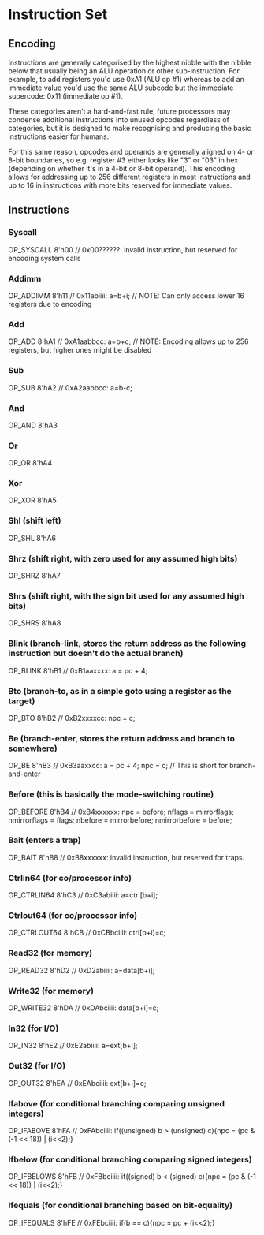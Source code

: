 # Instruction Set

## Encoding

Instructions are generally categorised by the highest nibble with the nibble below that
usually being an ALU operation or other sub-instruction. For example, to add registers you'd use 0xA1 (ALU op #1)
whereas to add an immediate value you'd use the same ALU subcode but the immediate supercode: 0x11 (immediate op #1).

These categories aren't a hard-and-fast rule, future processors may condense additional instructions into
unused opcodes regardless of categories, but it is designed to make recognising and producing the basic
instructions easier for humans.

For this same reason, opcodes and operands are generally aligned on 4- or
8-bit boundaries, so e.g. register #3 either looks like "3" or "03" in hex (depending on whether it's in a
4-bit or 8-bit operand). This encoding allows for addressing up to 256 different registers in most instructions
and up to 16 in instructions with more bits reserved for immediate values.

## Instructions

### Syscall

  OP_SYSCALL		8'h00	// 0x00??????: invalid instruction, but reserved for encoding system calls

### Addimm

  OP_ADDIMM			8'h11	// 0x11abiiii: a=b+i; // NOTE: Can only access lower 16 registers due to encoding
  
### Add

  OP_ADD				8'hA1	// 0xA1aabbcc: a=b+c; // NOTE: Encoding allows up to 256 registers, but higher ones might be disabled

### Sub

  OP_SUB				8'hA2	// 0xA2aabbcc: a=b-c;

### And

  OP_AND				8'hA3
  
### Or
  OP_OR				8'hA4

### Xor
  
  OP_XOR				8'hA5

### Shl (shift left)

  OP_SHL				8'hA6

### Shrz (shift right, with zero used for any assumed high bits)

  OP_SHRZ			8'hA7

### Shrs (shift right, with the sign bit used for any assumed high bits)

  OP_SHRS			8'hA8

### Blink (branch-link, stores the return address as the following instruction but doesn't do the actual branch)

  OP_BLINK			8'hB1	// 0xB1aaxxxx: a = pc + 4;

### Bto (branch-to, as in a simple goto using a register as the target)

  OP_BTO				8'hB2	// 0xB2xxxxcc: npc = c;

### Be (branch-enter, stores the return address and branch to somewhere)

  OP_BE				8'hB3 // 0xB3aaxxcc: a = pc + 4; npc = c; // This is short for branch-and-enter

### Before (this is basically the mode-switching routine)

  OP_BEFORE			8'hB4 // 0xB4xxxxxx: npc = before; nflags = mirrorflags; nmirrorflags = flags; nbefore = mirrorbefore; nmirrorbefore = before;

### Bait (enters a trap)

  OP_BAIT			8'hB8 // 0xB8xxxxxx: invalid instruction, but reserved for traps.

### Ctrlin64 (for co/processor info)

  OP_CTRLIN64		8'hC3	// 0xC3abiiii: a=ctrl[b+i];

### Ctrlout64 (for co/processor info)

  OP_CTRLOUT64		8'hCB	// 0xCBbciiii: ctrl[b+i]=c;

### Read32 (for memory)

  OP_READ32			8'hD2 // 0xD2abiiii: a=data[b+i];

### Write32 (for memory)

  OP_WRITE32		8'hDA	// 0xDAbciiii: data[b+i]=c;

### In32 (for I/O)

  OP_IN32			8'hE2	// 0xE2abiiii: a=ext[b+i];

### Out32 (for I/O)

  OP_OUT32			8'hEA	// 0xEAbciiii: ext[b+i]=c;

### Ifabove (for conditional branching comparing unsigned integers)

  OP_IFABOVE		8'hFA	// 0xFAbciiii: if((unsigned) b > (unsigned) c){npc = (pc & (-1 << 18)) | (i<<2);}

### Ifbelow (for conditional branching comparing signed integers)

  OP_IFBELOWS		8'hFB // 0xFBbciiii: if((signed) b < (signed) c){npc = (pc & (-1 << 18)) | (i<<2);}

### Ifequals (for conditional branching based on bit-equality)

  OP_IFEQUALS		8'hFE	// 0xFEbciiii: if(b == c){npc = pc + (i<<2);}

